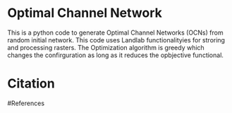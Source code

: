 # Optimal Channel Network
This is a python code to generate Optimal Channel Networks (OCNs) from random initial network. This code uses Landlab functionalityies for stroring and processing rasters. The Optimization algorithm is greedy which changes the confirguration as long as it reduces the opbjective functional. 

# Citation

#References

